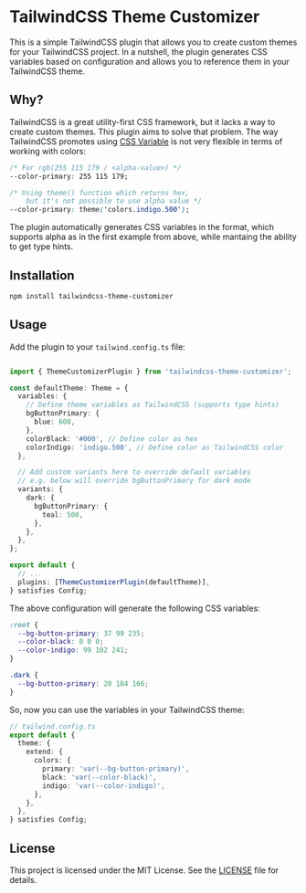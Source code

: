 # TailwindCSS Theme Customizer
This is a simple TailwindCSS plugin that allows you to create custom themes for your TailwindCSS project.
In a nutshell, the plugin generates CSS variables based on configuration and allows you to reference them in your TailwindCSS theme.

## Why?
TailwindCSS is a great utility-first CSS framework, but it lacks a way to create custom themes. This plugin aims to solve that problem.
The way TailwindCSS promotes using [CSS Variable](https://tailwindcss.com/docs/customizing-colors#using-css-variables) is not very flexible in terms of working with colors:

```css
/* For rgb(255 115 179 / <alpha-value>) */
--color-primary: 255 115 179;

/* Using theme() function which returns hex, 
    but it's not possible to use alpha value */
--color-primary: theme('colors.indigo.500');
```

The plugin automatically generates CSS variables in the format, which supports alpha as in the first example from above, while mantaing the ability to get type hints.

## Installation
```bash
npm install tailwindcss-theme-customizer
```

## Usage
Add the plugin to your `tailwind.config.ts` file:
```ts

import { ThemeCustomizerPlugin } from 'tailwindcss-theme-customizer';

const defaultTheme: Theme = {
  variables: {
    // Define theme variables as TailwindCSS (supports type hints)
    bgButtonPrimary: {
      blue: 600,
    },
    colorBlack: '#000', // Define color as hex
    colorIndigo: 'indigo.500', // Define color as TailwindCSS color
  },

  // Add custom variants here to override default variables
  // e.g. below will override bgButtonPrimary for dark mode
  variants: {
    dark: {
      bgButtonPrimary: {
        teal: 500,
      },
    },
  },
};

export default {
  // ...
  plugins: [ThemeCustomizerPlugin(defaultTheme)],
} satisfies Config;
```

The above configuration will generate the following CSS variables:
```css
:root {
  --bg-button-primary: 37 99 235;
  --color-black: 0 0 0;
  --color-indigo: 99 102 241;
}

.dark {
  --bg-button-primary: 20 184 166;
}
```

So, now you can use the variables in your TailwindCSS theme:
```ts
// tailwind.config.ts
export default {
  theme: {
    extend: {
      colors: {
        primary: 'var(--bg-button-primary)',
        black: 'var(--color-black)',
        indigo: 'var(--color-indigo)',
      },
    },
  },
} satisfies Config;
```

## License

This project is licensed under the MIT License. See the [LICENSE](LICENSE) file for details.